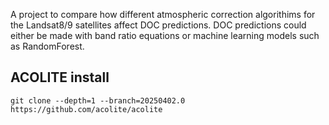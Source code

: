 A project to compare how different atmospheric correction algorithims for the Landsat8/9 satellites affect DOC predictions. DOC predictions could either be made with band ratio equations or machine learning models such as RandomForest. 

## ACOLITE install

```
git clone --depth=1 --branch=20250402.0 https://github.com/acolite/acolite
```
